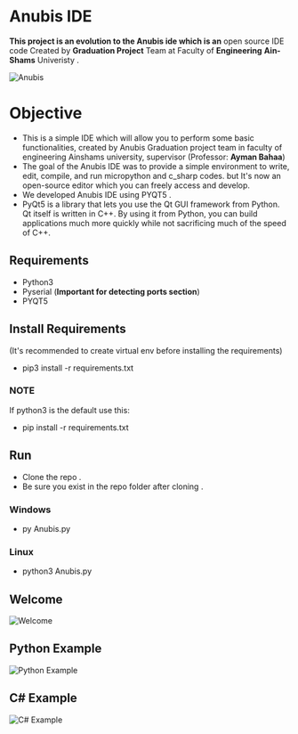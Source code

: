 # Anubis IDE
**This project is an evolution to the Anubis ide which is an** open source IDE code Created by **Graduation Project** Team at Faculty of **Engineering** **Ain-Shams** Univeristy .  

![Anubis](https://www13.0zz0.com/2020/07/22/02/845694578.png)

# Objective
- This is a simple IDE which will allow you to perform some basic functionalities, created by Anubis Graduation project team in faculty of engineering Ainshams university, supervisor (Professor: **Ayman Bahaa**) 
- The goal of the Anubis IDE was to provide a simple environment to write, edit, compile, and run micropython and c_sharp codes. but It's now an open-source editor which you can freely access and develop.
- We developed Anubis IDE using PYQT5 .
- PyQt5 is a library that lets you use the Qt GUI framework from Python. Qt itself is written in C++. By using it from Python, you can build applications much more quickly while not sacrificing much of the speed of C++.

## Requirements 
- Python3
- Pyserial (**Important for detecting ports section**)
- PYQT5

## Install Requirements 
(It's recommended to create virtual env before installing the requirements)
- pip3 install -r requirements.txt
### **NOTE**
If python3 is the default use this: 
- pip install -r requirements.txt 

## Run
- Clone the repo .
- Be sure you exist in the repo folder after cloning .

### Windows
- py Anubis.py

### Linux
- python3 Anubis.py

## Welcome

![Welcome](https://www14.0zz0.com/2021/05/30/20/602493289.jpg)

## Python Example
![Python Example](https://www14.0zz0.com/2021/05/30/20/545496116.jpg)

## C# Example
![C# Example](https://www14.0zz0.com/2021/05/30/20/298188349.jpg)
